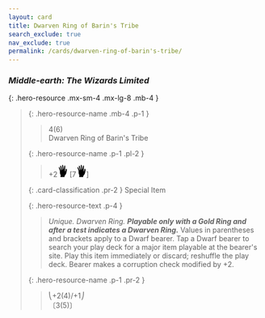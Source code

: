 ```yaml
---
layout: card
title: Dwarven Ring of Barin's Tribe
search_exclude: true
nav_exclude: true
permalink: /cards/dwarven-ring-of-barin's-tribe/
---
```


### _Middle-earth: The Wizards Limited_

{: .hero-resource .mx-sm-4 .mx-lg-8 .mb-4 }
> {: .hero-resource-name .mb-4 .p-1 }
> > <div class="card-mp">4(6)</div>
> > <div class="card-name">Dwarven Ring of Barin's Tribe</div>
> 
> {: .hero-resource-name .p-1 .pl-2 }
> > +2![](/assets/images/di.svg) \[7![](/assets/images/di.svg)]
> 
> {: .card-classification .pr-2 }
> Special Item
> 
> {: .hero-resource-text .p-4 }
> > _Unique. Dwarven Ring._ ***Playable only with a Gold Ring and after a test indicates a Dwarven Ring.*** Values in parentheses and brackets apply to a Dwarf bearer. Tap a Dwarf bearer to search your play deck for a major item playable at the bearer's site. Play this item immediately or discard; reshuffle the play deck. Bearer makes a corruption check modified by +2.
> 
> {: .hero-resource-name .p-1 .pr-2 }
> > <div class="card-shield">⎝+2(4)/+1⎠</div>
> > <div class="card-corruption">〔3(5)〕</div>

